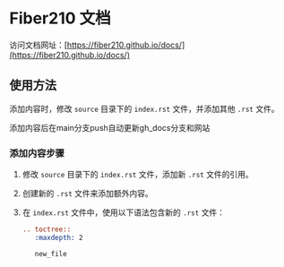 # Fiber210 文档

访问文档网址：[https://fiber210.github.io/docs/](https://fiber210.github.io/docs/)

## 使用方法

添加内容时，修改 `source` 目录下的 `index.rst` 文件，并添加其他 `.rst` 文件。

添加内容后在main分支push自动更新gh_docs分支和网站

### 添加内容步骤

1. 修改 `source` 目录下的 `index.rst` 文件，添加新 `.rst` 文件的引用。
2. 创建新的 `.rst` 文件来添加额外内容。
3. 在 `index.rst` 文件中，使用以下语法包含新的 `.rst` 文件：

   ```rst
   .. toctree::
      :maxdepth: 2

      new_file

